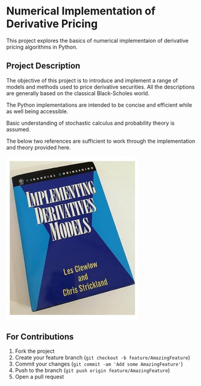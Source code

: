 # Numerical Implementation of Derivative Pricing #

This project explores the basics of numerical implementaion of derivative pricing algorithms in Python.

## Project Description ##

The objective of this project is to introduce and implement a range of models and methods used to price derivative securities. All the descriptions are generally based on the classical Black-Scholes world. 

The Python implementations are intended to be concise and efficient while as well being accessible.

Basic understanding of stochastic calculus and probability theory is assumed.

The below two references are sufficient to work through the implementation and theory provided here.

<img src="extra_files/LesClewlow.jpg" width="350" title="LesClewlow">

## For Contributions ##

1. Fork the project
2. Create your feature branch (```git checkout -b feature/AmazingFeature```)
3. Commit your changes (```git commit -am 'Add some AmazingFeature'```)
4. Push to the branch (```git push origin feature/AmazingFeature```)
5. Open a pull request
